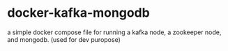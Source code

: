 # docker-kafka-mongodb
a simple docker compose file for running a kafka node, a zookeeper node, and mongodb. (used for dev puropose)
